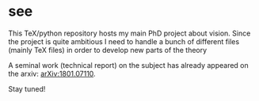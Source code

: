 # see

This TeX/python repository hosts my main PhD project about vision.
Since the project is quite ambitious I need to handle a bunch of different
files (mainly TeX files) in order to develop new parts of the theory

A seminal work (technical report) on the subject has already appeared
on the arxiv: [arXiv:1801.07110](https://arxiv.org/abs/1801.07110).

Stay tuned!
